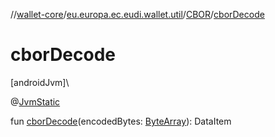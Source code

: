 //[wallet-core](../../../index.md)/[eu.europa.ec.eudi.wallet.util](../index.md)/[CBOR](index.md)/[cborDecode](cbor-decode.md)

# cborDecode

[androidJvm]\

@[JvmStatic](https://kotlinlang.org/api/latest/jvm/stdlib/kotlin-stdlib/kotlin.jvm/-jvm-static/index.html)

fun [cborDecode](cbor-decode.md)(encodedBytes: [ByteArray](https://kotlinlang.org/api/latest/jvm/stdlib/kotlin-stdlib/kotlin/-byte-array/index.html)): DataItem
